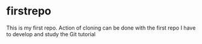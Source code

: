 # firstrepo

This is my first repo.
Action of cloning can be done with the first repo
I have to develop and study the Git tutorial
